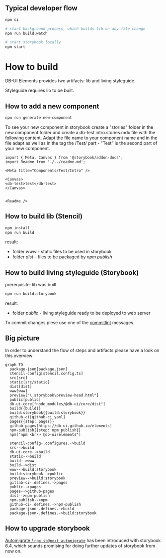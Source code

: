 ## Typical developer flow

```bash
npm ci

# start background process, which builds lib on any file change
npm run build.watch

# start storybook locally
npm start

```

# How to build

DB-UI Elements provides two artifacts: lib and living styleguide.

Styleguide requires lib to be built.

## How to add a new component 
```bash
npm run generate new-component
```
To see your new component in storybook create a "stories" folder in the new component folder and create a db-test.intro.stories.mdx file with the following content.
Adapt the file name to your component name and in the file adapt <db-test> as well as in the <Meta> tag the /Test/ part - "Test" is the second part of your new component.

```
import { Meta, Canvas } from '@storybook/addon-docs';
import Readme from './../readme.md';

<Meta title="Components/Test/Intro" />

<Canvas>
<db-test>test</db-test>
</Canvas>


<Readme />

```


## How to build lib (Stencil)

```bash
npm install
npm run build
```

result:
* folder *www* - static files to be used in storybook
* folder *dist* - files to be packaged by *npm publish*

## How to build living styleguide (Storybook)

prerequisite: lib was built

```bash
npm run build:storybook
```

result:
* folder *public* - living styleguide ready to be deployed to web server



To commit changes plese use one of the [commitlint](./linting-git.adoc) messages.

## Big picture

In order to understand the flow of steps and artifacts please have a look on this overview

```mermaid
graph TD
  package-json[package.json]
  stencil-config[stencil.config.ts]
  src[src]
  static[src/static]
  dist[dist]
  www[www]
  preview["\.storybook\preview-head.html"]
  public[public]
  db-ui-core["node_modules/@db-ui/core/dist"]
  build{{build}}
  build:storybook{{build:storybook}}
  github-ci[github-ci.yaml]
  pages{{step: pages}}
  github-pages[https://db-ui.github.io/elements]
  npm-publish{{step: npm_publish}}
  npm["npm <br/> @db-ui/elements"]

  stencil-config-.configures.->build
  src-->build
  db-ui-core-->build
  static-->build
  build-->www
  build-->dist
  www-->build:storybook
  build:storybook-->public
  preview-->build:storybook
  gitlab-ci-.defines.->pages
  public-->pages
  pages-->github-pages
  dist-->npm-publish
  npm-publish-->npm
  github-ci-.defines.->npm-publish
  package-json-.defines.->build
  package-json-.defines.->build:storybook
  ```

## How to upgrade storybook

[Automigrate / `npx sb@next automigrate`](https://github.com/storybookjs/storybook/blob/next/MIGRATION.md#automigrate) has been introduced with storybook 6.4, which sounds promising for doing further updates of storybook from now on.
